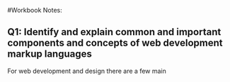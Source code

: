 #Workbook Notes: 

## Q1: Identify and explain common and important components and concepts of web development markup languages

For web development and design there are a few main 